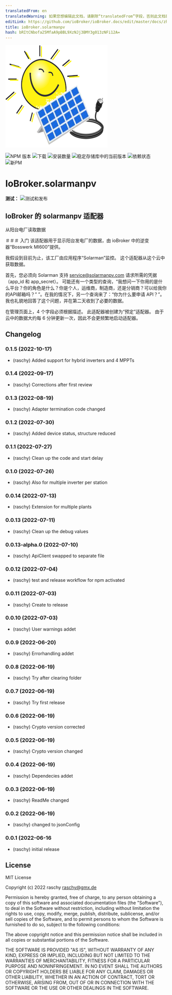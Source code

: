```yaml
---
translatedFrom: en
translatedWarning: 如果您想编辑此文档，请删除“translatedFrom”字段，否则此文档将再次自动翻译
editLink: https://github.com/ioBroker/ioBroker.docs/edit/master/docs/zh-cn/adapterref/iobroker.solarmanpv/README.md
title: ioBroker.solarmanpv
hash: bRItCNbofa25MfaA9pBBL9XzNJj3BMY3g013zNFi12A=
---
```

![标识](../../../en/adapterref/iobroker.solarmanpv/admin/solarmanpv.png)

![NPM 版本](https://img.shields.io/npm/v/iobroker.solarmanpv.svg)
![下载](https://img.shields.io/npm/dm/iobroker.solarmanpv.svg)
![安装数量](https://iobroker.live/badges/solarmanpv-installed.svg)
![稳定存储库中的当前版本](https://iobroker.live/badges/solarmanpv-stable.svg)
![依赖状态](https://img.shields.io/david/raschy/iobroker.solarmanpv.svg)
![新PM](https://nodei.co/npm/iobroker.solarmanpv.png?downloads=true)

# IoBroker.solarmanpv
**测试：** ![测试和发布](https://github.com/raschy/ioBroker.solarmanpv/workflows/Test%20and%20Release/badge.svg)

## IoBroker 的 solarmanpv 适配器
从阳台电厂读取数据

＃＃＃ 入门
该适配器用于显示阳台发电厂的数据，由 ioBroker 中的逆变器“Bosswerk MI600”提供。

我假设到目前为止，该工厂由应用程序“Solarman”监控。
这个适配器从这个云中获取数据。

首先，您必须向 Solarman 支持 <service@solarmanpv.com> 请求所需的凭据（app_id 和 app_secret）。
可能还有一个类型的查询，“我想问一下你用的是什么平台？你的角色是什么？你是个人，运维商，制造商，还是分销商？可以给我你的API邮箱吗？” ”。在我的情况下，另一个查询来了：“你为什么要申请 API？”。我也礼貌地回答了这个问题，并在第二天收到了必要的数据。

在管理页面上，4 个字段必须根据描述。
此适配器被创建为“预定”适配器。
由于云中的数据大约每 6 分钟更新一次，因此不会更频繁地启动适配器。

## Changelog
<!--
	Placeholder for the next version (at the beginning of the line):
	### **WORK IN PROGRESS**
-->
### 0.1.5 (2022-10-17)
* (raschy) Added support for hybrid inverters and 4 MPPTs

### 0.1.4 (2022-09-17)
* (raschy) Corrections after first review

### 0.1.3 (2022-08-19)
* (raschy) Adapter termination code changed

### 0.1.2 (2022-07-30)
* (raschy) Added device status, structure reduced

### 0.1.1 (2022-07-27)
* (raschy) Clean up the code and start delay

### 0.1.0 (2022-07-26)
* (raschy) Also for multiple inverter per station

### 0.0.14 (2022-07-13)
* (raschy) Extension for multiple plants

### 0.0.13 (2022-07-11)
* (raschy) Clean up the debug values

### 0.0.13-alpha.0 (2022-07-10)
* (raschy) ApiClient swapped to separate file

### 0.0.12 (2022-07-04)
* (raschy) test and release workflow for npm activated

### 0.0.11 (2022-07-03)
* (raschy) Create to release

### 0.0.10 (2022-07-03)
* (raschy) User warnings addet

### 0.0.9 (2022-06-20)
* (raschy) Errorhandling addet

### 0.0.8 (2022-06-19)
* (raschy) Try after clearing folder

### 0.0.7 (2022-06-19)
* (raschy) Try first release

### 0.0.6 (2022-06-19)
* (raschy) Crypto version corrected

### 0.0.5 (2022-06-19)
* (raschy) Crypto version changed

### 0.0.4 (2022-06-19)

* (raschy) Dependecies addet

### 0.0.3 (2022-06-19)

* (raschy) ReadMe changed

### 0.0.2 (2022-06-19)

* (raschy) changed to jsonConfig

### 0.0.1 (2022-06-16

* (raschy) initial release

## License
MIT License

Copyright (c) 2022 raschy <raschy@gmx.de>

Permission is hereby granted, free of charge, to any person obtaining a copy
of this software and associated documentation files (the "Software"), to deal
in the Software without restriction, including without limitation the rights
to use, copy, modify, merge, publish, distribute, sublicense, and/or sell
copies of the Software, and to permit persons to whom the Software is
furnished to do so, subject to the following conditions:

The above copyright notice and this permission notice shall be included in all
copies or substantial portions of the Software.

THE SOFTWARE IS PROVIDED "AS IS", WITHOUT WARRANTY OF ANY KIND, EXPRESS OR
IMPLIED, INCLUDING BUT NOT LIMITED TO THE WARRANTIES OF MERCHANTABILITY,
FITNESS FOR A PARTICULAR PURPOSE AND NONINFRINGEMENT. IN NO EVENT SHALL THE
AUTHORS OR COPYRIGHT HOLDERS BE LIABLE FOR ANY CLAIM, DAMAGES OR OTHER
LIABILITY, WHETHER IN AN ACTION OF CONTRACT, TORT OR OTHERWISE, ARISING FROM,
OUT OF OR IN CONNECTION WITH THE SOFTWARE OR THE USE OR OTHER DEALINGS IN THE
SOFTWARE.